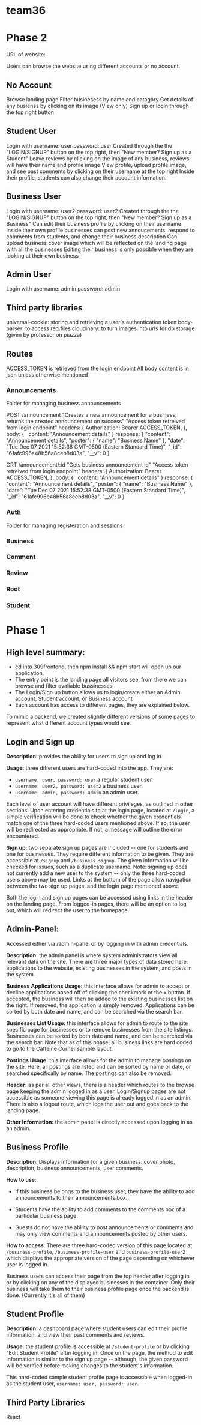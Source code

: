 # team36

# Phase 2

URL of website:

Users can browse the website using different accounts or no account.
## No Account
Browse landing page
Filter businesess by name and catagory
Get details of any busienss by clicking on its image (View only)
Sign up or login through the top right button
## Student User
Login with username: user password: user
Created through the the "LOGIN/SIGNUP" button on the top right, then "New member? Sign up as a Student"
Leave reviews by clicking on the image of any business, reviews will have their name and profile image
View profile, upload profile image, and see past comments by clicking on their username at the top right
Inside their profile, students can also change their account information.

## Business User
Login with username: user2 password: user2
Created through the the "LOGIN/SIGNUP" button on the top right, then "New member? Sign up as a Business"
Can edit their business profile by clicking on their username
Inside their own profile businesses can post new annoucements, respond to comments from students, and change their business description
Can upload business cover image which will be reflected on the landing page with all the businesses
Editing their business is only possible when they are looking at their own business

## Admin User
Login with username: admin password: admin

## Third party libraries

universal-cookie: storing and retrieving a user's authentication token
body-parser: to access req.files
cloudinary: to turn images into urls for db storage (given by professor on piazza) 

## Routes

ACCESS_TOKEN is retrieved from the login endpoint
All body content is in json unless otherwise mentioned

### Announcements
Folder for managing business announcements

POST /announcement
"Creates a new announcement for a business, returns the created announcement on success"
"Access token retreived from login endpoint"
headers: {
    Authorization: Bearer ACCESS_TOKEN,
},
body: {
  content: "Announcement details"
}
response: {
    "content": "Announcement details",
    "poster": {
        "name": "Business Name"
    },
    "date": "Tue Dec 07 2021 15:52:38 GMT-0500 (Eastern Standard Time)",
    "_id": "61afc996e48b56a8ceb8d03a",
    "__v": 0
}

GRT /announcement/:id
"Gets business announcement id"
"Access token retreived from login endpoint"
headers: {
    Authorization: Bearer ACCESS_TOKEN,
},
body: {
  content: "Announcement details"
}
response: {
    "content": "Announcement details",
    "poster": {
        "name": "Business Name"
    },
    "date": "Tue Dec 07 2021 15:52:38 GMT-0500 (Eastern Standard Time)",
    "_id": "61afc996e48b56a8ceb8d03a",
    "__v": 0
}

### Auth
Folder for managing registeration and sessions


### Business


### Comment


### Review


### Root

### Student



# Phase 1
## High level summary:
* cd into 309frontend, then npm install && npm start will open up our application.
* The entry point is the landing page all visitors see, from there we can browse and filter avaliable bussinesses
* The Login/Sign up button allows us to login/create either an Admin account, Student account, or Business account
* Each account has access to different pages, they are explained below. 

To mimic a backend, we created slightly different versions of some pages to represent what different account types would see.
## Login and Sign up

**Description**: provides the ability for users to sign up and log in.

**Usage**: three different users are hard-coded into the app. They are:

* `username: user, password: user` a regular student user.
* `username: user2, password: user2` a business user.
* `username: admin, password: admin` an admin user.

Each level of user account will have different privileges, as outlined in other sections. 
Upon entering credentials to at the login page, located at `/login`, a simple verification will be done to check whether 
the given credentials match one of the three hard-coded users mentioned above. If so, the user will be redirected as 
appropriate. If not, a message will outline the error encountered.

**Sign up**: two separate sign up pages are included -- one for students and one for businesses. They require different 
information to be given. They are accessible at `/signup` and `/business-signup`. The given information will be checked 
for issues, such as a duplicate username. Note: signing up does not currently add a new user to the system -- only the 
three hard-coded users above may be used. Links at the bottom of the page allow navigation between the two sign up 
pages, and the login page mentioned above.

Both the login and sign up pages can be accessed using links in the header on the landing page. From logged-in pages, 
there will be an option to log out, which will redirect the user to the homepage.

## Admin-Panel:
Accessed either via /admin-panel or by logging in with admin credentials.

**Description:** the admin panel is where system administrators view all relevant data on the site. There are three major types of data stored here: applications to the website, existing businesses in the system, and posts in the system. 

**Business Applications Usage:** this interface allows for admin to accept or decline applications based off of clicking the checkmark or the x button. If accepted, the business will then be added to the existing businesses list on the right. If removed, the application is simply removed. Applications can be sorted by both date and name, and can be searched via the search bar.

**Businesses List Usage:** this interface allows for admin to route to the site specific page for businesses or to remove businesses from the site listings. Businesses can be sorted by both date and name, and can be searched via the search bar. Note that as of this phase, all business links are hard coded to go to the Caffeine Corner sample layout.

**Postings Usage:** this interface allows for the admin to manage postings on the site. Here, all postings are listed and can be sorted by name or date, or searched specifically by name. The postings can also be removed.

**Header:** as per all other views, there is a header which routes to the browse page keeping the admin logged in as a user. Login/Signup pages are not accessible as someone viewing this page is already logged in as an admin. There is also a logout route, which logs the user out and goes back to the landing page.

**Other Information:** the admin panel is directly accessed upon logging in as an admin.

## Business Profile
**Description**: Displays information for a given business: cover photo, description, business announcements, user comments.

**How to use**:

* If this business belongs to the business user, they have the ability to add announcements to their announcements box.

* Students have the ability to add comments to the comments box of a particular business page.

* Guests do not have the ability to post announcements or comments and may only view comments and announcements posted by other users.

**How to access**:
There are three hard-coded version of this page located at `/business-profile`, `/business-profile-user` and `business-profile-user2` which displays the appropriate version of the page depending on whichever user is logged in.

Business users can access their page from the top header after logging in or by clicking on any of the displayed businesses in the container. Only their business will take them to their business profile page once the backend is done. (Currently it's all of them)
## Student Profile

**Description**: a dashboard page where student users can edit their profile information, and view their past comments 
and reviews.

**Usage**: the student profile is accessible at `/student-profile` or by clicking "Edit Student Profile" after logging in. Once on the page, 
the method to edit information is similar to the sign up page -- although, the given password will be verified before 
making changes to the student's information. 

This hard-coded sample student profile page is accessible when logged-in as the student user, `username: user, password: user`.

## Third Party Libraries
React